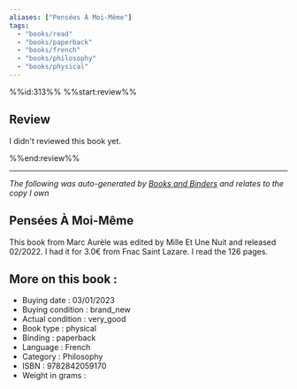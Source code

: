 ```yaml
---
aliases: ["Pensées À Moi-Même"] 
tags: 
  - "books/read" 
  - "books/paperback" 
  - "books/french"
  - "books/philosophy"
  - "books/physical"
---
```

%%id:313%%
%%start:review%%
## Review
I didn't reviewed this book yet. 

%%end:review%%

---
_The following was auto-generated by [Books and Binders](Books%20and%20Binders.md) and relates to the copy I own_
## Pensées À Moi-Même
This book from Marc Aurèle was edited by Mille Et Une Nuit and released 02/2022. I had it for 3.0€ from Fnac Saint Lazare. I read the 126 pages.

## More on this book :
- Buying date : 03/01/2023
- Buying condition : brand_new
- Actual condition : very_good
- Book type : physical
- Binding : paperback
- Language : French
- Category : Philosophy
- ISBN : 9782842059170
- Weight in grams : 
